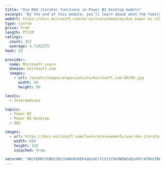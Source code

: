 ```yaml
---
title: "Use DAX iterator functions in Power BI Desktop models"
excerpt: "By the end of this module, you’ll learn about what the family of iterator functions can do and how to use them in your DAX calculations. Calculations will include custom summarizations, ranking, and concatenation."
webUrl: https://docs.microsoft.com/en-us/learn/modules/dax-power-bi-iterator-functions/
type: course
price: Free
length: PT12M
ratings:
  count: 352
  average: 4.7102275
heat: 52

provider:
  name: Microsoft Learn
  domain: microsoft.com
  images:
    - url: /assets/images/organizations/microsoft.com-50x50.jpg
      width: 50
      height: 50

levels:
  - Intermediate

topics:
  - Power BI
  - Power BI Desktop
  - DAX

images:
  - url: https://docs.microsoft.com/learn/achievements/use-dax-iterator-functions-power-bi-desktop-social.png
    width: 640
    height: 320
    isCached: true

secured: "mRLFQDBJ5bNbIIBcCGABoHzKEK4qUxdCrlC511Y9nOWIWSaEpzHYr470HzIBHmpdCQY85ys4fKMDJCmpJrQlLq8EK48uTf8Yxr8fMI/wSJPUuhpPCOhoVsnlVMWD2Zel6RzsnNj4WKdoqJV+MMydLyJkolUYjl/Kv/vghXa8fBsOymi03xMhPcQ8eVxWbfmTZ1mEstC/UVage0GtdxKwRk511eTzQRbXK6gNd2PyVEVYk8J69gprqbrTaN5O7DZXzcqw/vZ1TZ+P0F9s78+20+ks+g5mmDaTYdKRVSoWBK5yIbgTum1pDeY43hA3ft5zg9/Bw8XGAjYQcaxX9/GjyR6OY9Udk0kelOF4BndXrNvusqhcOMeKpGPX8ebz9rYC4fmjmb+rWx+mticri+PqmtHZzuqc8B5mDYBnescMncM=;9WcxOrZUhA1A4+7cmxCmNg=="
---
```


